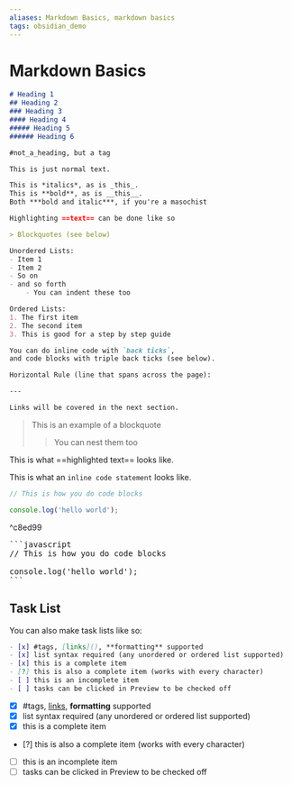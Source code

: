 ```yaml
---
aliases: Markdown Basics, markdown basics
tags: obsidian_demo
---
```


# Markdown Basics

```markdown
# Heading 1
## Heading 2
### Heading 3
#### Heading 4
##### Heading 5
###### Heading 6

#not_a_heading, but a tag

This is just normal text.

This is *italics*, as is _this_.
This is **bold**, as is __this__.
Both ***bold and italic***, if you're a masochist

Highlighting ==text== can be done like so

> Blockquotes (see below)

Unordered Lists:
- Item 1
- Item 2
- So on
- and so forth
	- You can indent these too

Ordered Lists:
1. The first item
2. The second item
3. This is good for a step by step guide

You can do inline code with `back ticks`,
and code blocks with triple back ticks (see below).

Horizontal Rule (line that spans across the page):

---

Links will be covered in the next section.

```

> This is an example of a blockquote
> >You can nest them too

This is what ==highlighted text== looks like.

This is what an `inline code statement` looks like.

```javascript
// This is how you do code blocks

console.log('hello world');
```

^c8ed99

<pre>
```javascript
// This is how you do code blocks

console.log('hello world');
```
</pre>

## Task List

You can also make task lists like so:

```md
- [x] #tags, [links](), **formatting** supported
- [x] list syntax required (any unordered or ordered list supported)
- [x] this is a complete item
- [?] this is also a complete item (works with every character)
- [ ] this is an incomplete item
- [ ] tasks can be clicked in Preview to be checked off
```

- [x] #tags, [links](), **formatting** supported
- [x] list syntax required (any unordered or ordered list supported)
- [x] this is a complete item
- [?] this is also a complete item (works with every character)
- [ ] this is an incomplete item
- [ ] tasks can be clicked in Preview to be checked off